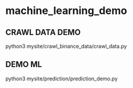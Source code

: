 # machine_learning_demo

## CRAWL DATA DEMO
python3 mysite/crawl_binance_data/crawl_data.py


## DEMO ML
python3 mysite/prediction/prediction_demo.py
